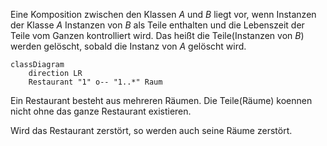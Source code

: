 Eine Komposition zwischen den Klassen _A_ und _B_ liegt vor, wenn Instanzen der Klasse _A_ Instanzen von _B_ als Teile enthalten und die Lebenszeit der Teile vom Ganzen kontrolliert wird. Das heißt die Teile(Instanzen von _B_) werden gelöscht, sobald die Instanz von _A_ gelöscht wird.

```mermaid
classDiagram
	direction LR
	Restaurant "1" o-- "1..*" Raum
```

Ein Restaurant besteht aus mehreren Räumen. Die Teile(Räume) koennen nicht ohne das ganze Restaurant existieren.

Wird das Restaurant zerstört, so werden auch seine Räume zerstört.